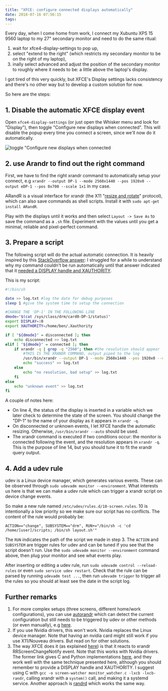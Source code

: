```yaml
---
title: "XFCE: configure connected displays automatically"
date: 2018-07-16 07:56:15
tags:
---
```


Every day, when I come home from work, I connect my Xubuntu XPS 15 9560 laptop to my 27" secondary monitor and need to do the same ritual: 

1. wait for xfce4-display-settings to pop up, 
2. select "extend to the right" (which restricts my secondary monitor to be on the right of my laptop), 
3. inally select advanced and adjust the position of the secondary monitor to roughly where it needs to be: a little above the laptop's display.

I got tired of this very quickly, but XFCE's Display settings lacks consistency and there's no other way but to develop a custom solution for now.

So here are the steps:

## 1. Disable the automatic XFCE display event

Open `xfce4-display-settings` (or just open the Whisker menu and look for "Display"), then toggle "Configure new displays when connected". This will disable the popup every time you connect a screen, since we'll now do it automatically.

![toggle "Configure new displays when connected](/images/420-xfce-display/disable.png)

## 2. use Arandr to find out the right command

First, we have to find the right xrandr command to automatically setup your connect, e.g `xrandr --output DP-1 --mode 2560x1440 --pos 1920x0 --output eDP-1 --pos 0x700 --scale 1x1` in my case.

ARandR is a visual interface for xrandr (the X11 "[resize and rotate](https://en.wikipedia.org/wiki/RandR)" protocol), which can also save commands as shell scripts. Install it with `sudo apt-get install ARandR`.

Play with the displays until it works and then select `Layout -> Save As` to save the command as a `.sh` file. Experiment with the values until you get a minimal, reliable and pixel-perfect command.

## 3. Prepare a script

The following script will do the actual automatic connection. It is heavily inspired by this [StackOverflow answer](https://unix.stackexchange.com/a/52051): I struggled for a while to understand why my command couldn't be run automatically until that answer indicated that it [needed a DISPLAY handle and XAUTHORITY](https://bugs.launchpad.net/ubuntu/+source/xserver-xorg-video-intel/+bug/660901).

This is my script:

```bash /home/[user]/scripts/layout.sh
#!/bin/sh

date >> log.txt #log the date for debug purposes
sleep 1 #give the system time to setup the connection

#CHANGE THE 'DP-1' IN THE FOLLOWING LINE
dmode="$(cat /sys/class/drm/card0-DP-1/status)"
export DISPLAY=:0
export XAUTHORITY=/home/ben/.Xauthority

if [ "${dmode}" = disconnected ]; then
    echo disconnected >> log.txt
elif [ "${dmode}" = connected ]; then
    if xrandr -q | grep -q "2560"; then #the resolution should appear
        #THIS IS THE XRANDR COMMAND, output piped to the log
        /usr/bin/xrandr --output DP-1 --mode 2560x1440 --pos 1920x0 --output eDP-1 --pos 0x700 --scale 1x1 2>&1 | tee -a log.txt
        echo "success" >> log.txt
    else
        echo "no resolution, bad setup" >> log.txt
    fi
else
    echo "unknown event" >> log.txt
fi
```

A couple of notes here:

- On line 4, the status of the display is inserted in a variable which we later check to determine the state of the screen. You should change the "DP-1" to the name of your display as it appears in `xrandr -q`.
- On disconnected or unknown events, I let XFCE handle the automatic resizing. Otherwise, `/usr/bin/xrandr --auto` should be used.
- The xrandr command is executed if two conditions occur: the monitor is connected following the event, and the resolution appears in `xrandr -q`. This is the purpose of line 14, but you should tune it to fit the xrandr query output.

## 4. Add a udev rule

udev is a Linux device manager, which generates various events. These can be observed through `sudo udevadm monitor --environment`. What interests us here is that we can make a udev rule which can trigger a xrandr script on device change events.

So make a new rule named `/etc/udev/rules.d/10-screen.rules`. 10 is intentionally a low priority so we make sure our script has no conflicts. The content of the rule would probably be:

`ACTION=="change", SUBSYSTEM=="drm", RUN+="/bin/sh -c 'cd /home/[user]/scripts; /bin/sh layout.sh'"`

The `RUN` indicates the path of the script we made in step 3. The `ACTION` and `SUBSYSTEM` are trigger rules for udev and can be tuned if you see that the script doesn't run. Use the `sudo udevadm monitor --environment` command above, then plug your monitor and see what events play.

After inserting or editing a udev rule, run `sudo udevadm control --reload-rules` or even `sudo service udev restart`. Check that the rule can be parsed by running `udevadm test ...`, then run `udevadm trigger` to trigger all the rules so you should at least see the date in the script log.

## Further remarks

1. For more complex setups (three screens, different home/work configurations), you can use [autorandr](https://github.com/wertarbyte/autorandr) which can detect the current configuration but still needs to be triggered by udev or other methods (or even manually), e.g [here](https://unix.stackexchange.com/a/22462).
2. If you use Nvidia drivers, this won't work. Nvidia replaces the Linux device manager. Note that having an nvidia card might still work if you use X11/Nouveau drivers. But read on for other solutions.
3. The way XFCE does it (as explained [here](ps://forum.xfce.org/viewtopic.php?id=11845)) is that it reacts to xrandr RRScreenChangeNotify event. Note that this works with Nvidia drivers. The former link gives C and Python implementations [here](https://stackoverflow.com/a/21498380), and they work well with the same technique presented here, although you should remember to provide a DISPLAY handle and XAUTHORITY. I suggest using C with `gcc -o screen-watcher monitor_watcher.c -lxcb -lxcb-randr`, calling xrandr with a `system()` call, and making it a systemd service. Another approach is [randrd](https://bitbucket.org/portix/srandrd/overview) which works the same way.
